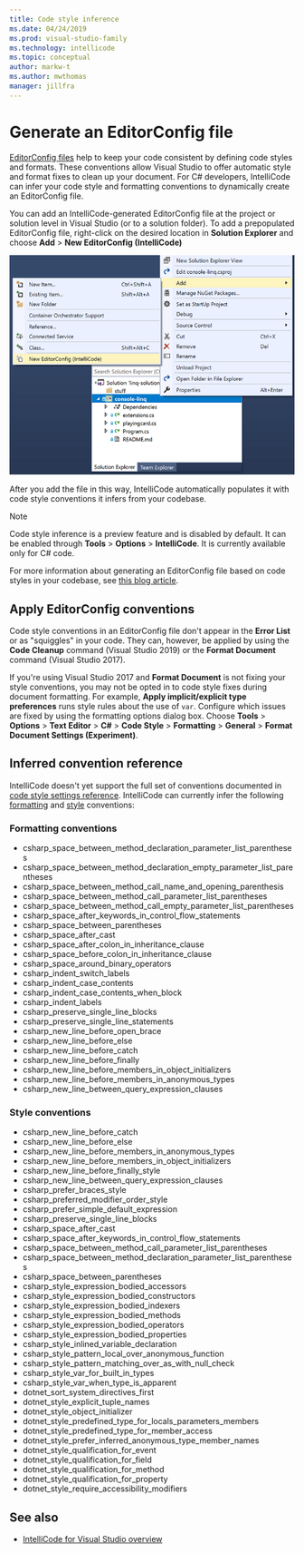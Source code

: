 ```yaml
---
title: Code style inference
ms.date: 04/24/2019
ms.prod: visual-studio-family
ms.technology: intellicode
ms.topic: conceptual
author: markw-t
ms.author: mwthomas
manager: jillfra
---
```

# Generate an EditorConfig file

[EditorConfig files](/visualstudio/ide/create-portable-custom-editor-options) help to keep your code consistent by defining code styles and formats. These conventions allow Visual Studio to offer automatic style and format fixes to clean up your document. For C# developers, IntelliCode can infer your code style and formatting conventions to dynamically create an EditorConfig file.

You can add an IntelliCode-generated EditorConfig file at the project or solution level in Visual Studio (or to a solution folder). To add a prepopulated EditorConfig file, right-click on the desired location in **Solution Explorer** and choose **Add** > **New EditorConfig (IntelliCode)**

   ![Add IntelliCode-generated EditorConfig file in Visual Studio](media/intellicode-editorconfig.png)

After you add the file in this way, IntelliCode automatically populates it with code style conventions it infers from your codebase.

> [!NOTE]
> Code style inference is a preview feature and is disabled by default. It can be enabled through **Tools** > **Options** > **IntelliCode**. It is currently available only for C# code.

For more information about generating an EditorConfig file based on code styles in your codebase, see [this blog article](https://devblogs.microsoft.com/visualstudio/visual-studio-intellicode-inferring-coding-conventions-for-consistent-code/).

## Apply EditorConfig conventions

Code style conventions in an EditorConfig file don't appear in the **Error List** or as "squiggles" in your code. They can, however, be applied by using the **Code Cleanup** command (Visual Studio 2019) or the **Format Document** command (Visual Studio 2017).

If you're using Visual Studio 2017 and **Format Document** is not fixing your style conventions, you may not be opted in to code style fixes during document formatting. For example, **Apply implicit/explicit type preferences** runs style rules about the use of `var`. Configure which issues are fixed by using the formatting options dialog box. Choose **Tools** > **Options** > **Text Editor** > **C#** > **Code Style** > **Formatting** > **General** > **Format Document Settings (Experiment)**.

## Inferred convention reference

IntelliCode doesn't yet support the full set of conventions documented in [code style settings reference](/visualstudio/ide/editorconfig-code-style-settings-reference). IntelliCode can currently infer the following [formatting](#formatting-conventions) and [style](#style-conventions) conventions:

### Formatting conventions

- csharp_space_between_method_declaration_parameter_list_parentheses
- csharp_space_between_method_declaration_empty_parameter_list_parentheses
- csharp_space_between_method_call_name_and_opening_parenthesis
- csharp_space_between_method_call_parameter_list_parentheses
- csharp_space_between_method_call_empty_parameter_list_parentheses
- csharp_space_after_keywords_in_control_flow_statements
- csharp_space_between_parentheses
- csharp_space_after_cast
- csharp_space_after_colon_in_inheritance_clause
- csharp_space_before_colon_in_inheritance_clause
- csharp_space_around_binary_operators
- csharp_indent_switch_labels
- csharp_indent_case_contents
- csharp_indent_case_contents_when_block
- csharp_indent_labels
- csharp_preserve_single_line_blocks
- csharp_preserve_single_line_statements
- csharp_new_line_before_open_brace
- csharp_new_line_before_else
- csharp_new_line_before_catch
- csharp_new_line_before_finally
- csharp_new_line_before_members_in_object_initializers
- csharp_new_line_before_members_in_anonymous_types
- csharp_new_line_between_query_expression_clauses

### Style conventions

- csharp_new_line_before_catch
- csharp_new_line_before_else
- csharp_new_line_before_members_in_anonymous_types
- csharp_new_line_before_members_in_object_initializers
- csharp_new_line_before_finally_style
- csharp_new_line_between_query_expression_clauses
- csharp_prefer_braces_style
- csharp_preferred_modifier_order_style
- csharp_prefer_simple_default_expression
- csharp_preserve_single_line_blocks
- csharp_space_after_cast
- csharp_space_after_keywords_in_control_flow_statements
- csharp_space_between_method_call_parameter_list_parentheses
- csharp_space_between_method_declaration_parameter_list_parentheses
- csharp_space_between_parentheses
- csharp_style_expression_bodied_accessors
- csharp_style_expression_bodied_constructors
- csharp_style_expression_bodied_indexers
- csharp_style_expression_bodied_methods
- csharp_style_expression_bodied_operators
- csharp_style_expression_bodied_properties
- csharp_style_inlined_variable_declaration
- csharp_style_pattern_local_over_anonymous_function
- csharp_style_pattern_matching_over_as_with_null_check
- csharp_style_var_for_built_in_types
- csharp_style_var_when_type_is_apparent
- dotnet_sort_system_directives_first
- dotnet_style_explicit_tuple_names
- dotnet_style_object_initializer
- dotnet_style_predefined_type_for_locals_parameters_members
- dotnet_style_predefined_type_for_member_access
- dotnet_style_prefer_inferred_anonymous_type_member_names
- dotnet_style_qualification_for_event
- dotnet_style_qualification_for_field
- dotnet_style_qualification_for_method
- dotnet_style_qualification_for_property
- dotnet_style_require_accessibility_modifiers

## See also

- [IntelliCode for Visual Studio overview](intellicode-visual-studio.md)
